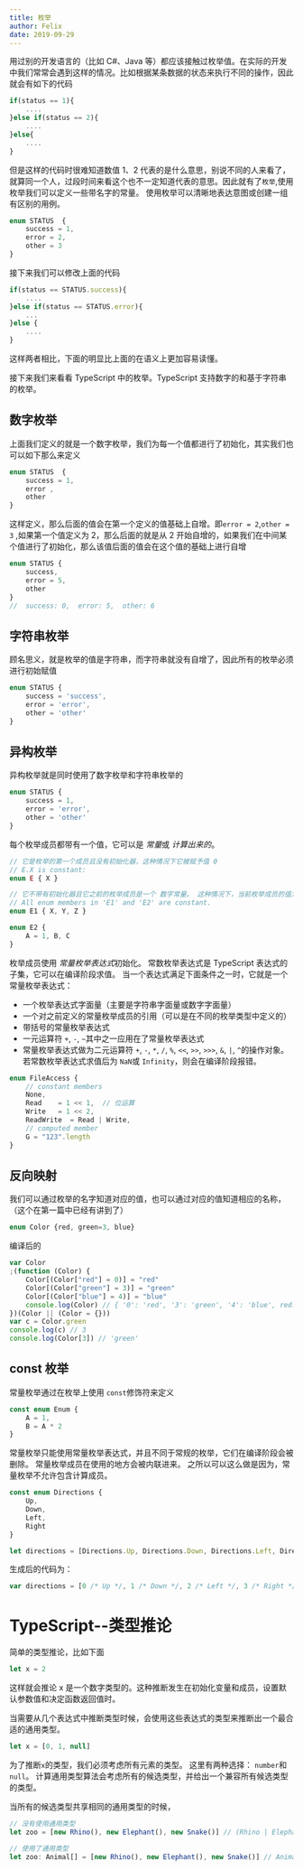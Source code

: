 ```yaml
---
title: 枚举
author: Felix
date: 2019-09-29
---
```


用过别的开发语言的（比如 C#、Java 等）都应该接触过枚举值。在实际的开发中我们常常会遇到这样的情况。比如根据某条数据的状态来执行不同的操作，因此就会有如下的代码

```js
if(status == 1){
    ....
}else if(status == 2){
    ....
}else{
    ....
}
```

但是这样的代码时很难知道数值 1、2 代表的是什么意思，别说不同的人来看了，就算同一个人，过段时间来看这个也不一定知道代表的意思。因此就有了`枚举`,使用枚举我们可以定义一些带名字的常量。 使用枚举可以清晰地表达意图或创建一组有区别的用例。

```js
enum STATUS  {
    success = 1,
    error = 2,
    other = 3
}
```

接下来我们可以修改上面的代码

```js
if(status == STATUS.success){
    ....
}else if(status == STATUS.error){
    ...
}else {
    ....
}
```

这样两者相比，下面的明显比上面的在语义上更加容易读懂。

接下来我们来看看 TypeScript 中的枚举。TypeScript 支持数字的和基于字符串的枚举。

## 数字枚举

上面我们定义的就是一个数字枚举，我们为每一个值都进行了初始化，其实我们也可以如下那么来定义

```js
enum STATUS  {
    success = 1,
    error ,
    other
}
```

这样定义，那么后面的值会在第一个定义的值基础上自增。即`error = 2`,`other = 3` ,如果第一个值定义为 2，那么后面的就是从 2 开始自增的，如果我们在中间某个值进行了初始化，那么该值后面的值会在这个值的基础上进行自增

```js
enum STATUS {
    success,
    error = 5,
    other
}
//  success: 0,  error: 5,  other: 6
```

## 字符串枚举

顾名思义，就是枚举的值是字符串，而字符串就没有自增了，因此所有的枚举必须进行初始赋值

```js
enum STATUS {
    success = 'success',
    error = 'error',
    other = 'other'
}
```

## 异构枚举

异构枚举就是同时使用了数字枚举和字符串枚举的

```js
enum STATUS {
    success = 1,
    error = 'error',
    other = 'other'
}
```

每个枚举成员都带有一个值，它可以是 *常量*或 _计算出来的_。

```js
// 它是枚举的第一个成员且没有初始化器，这种情况下它被赋予值 0
// E.X is constant:
enum E { X }

// 它不带有初始化器且它之前的枚举成员是一个 数字常量。 这种情况下，当前枚举成员的值为它上一个枚举成员的值加1
// All enum members in 'E1' and 'E2' are constant.
enum E1 { X, Y, Z }

enum E2 {
    A = 1, B, C
}
```

枚举成员使用 *常量枚举表达式*初始化。 常数枚举表达式是 TypeScript 表达式的子集，它可以在编译阶段求值。 当一个表达式满足下面条件之一时，它就是一个常量枚举表达式：

-   一个枚举表达式字面量（主要是字符串字面量或数字字面量）
-   一个对之前定义的常量枚举成员的引用（可以是在不同的枚举类型中定义的）
-   带括号的常量枚举表达式
-   一元运算符 `+`, `-`, `~`其中之一应用在了常量枚举表达式
-   常量枚举表达式做为二元运算符 `+`, `-`, `*`, `/`, `%`, `<<`, `>>`, `>>>`, `&`, `|`, `^`的操作对象。 若常数枚举表达式求值后为 `NaN`或 `Infinity`，则会在编译阶段报错。

```js
enum FileAccess {
    // constant members
    None,
    Read    = 1 << 1,  // 位运算
    Write   = 1 << 2,
    ReadWrite  = Read | Write,
    // computed member
    G = "123".length
}
```

## 反向映射

我们可以通过枚举的名字知道对应的值，也可以通过对应的值知道相应的名称，（这个在第一篇中已经有讲到了）

```js
enum Color {red, green=3, blue}
```

编译后的

```js
var Color
;(function (Color) {
    Color[(Color["red"] = 0)] = "red"
    Color[(Color["green"] = 3)] = "green"
    Color[(Color["blue"] = 4)] = "blue"
    console.log(Color) // { '0': 'red', '3': 'green', '4': 'blue', red: 0, green: 3, blue: 4 }
})(Color || (Color = {}))
var c = Color.green
console.log(c) // 3
console.log(Color[3]) // 'green'
```

## const 枚举

常量枚举通过在枚举上使用 `const`修饰符来定义

```js
const enum Enum {
    A = 1,
    B = A * 2
}
```

常量枚举只能使用常量枚举表达式，并且不同于常规的枚举，它们在编译阶段会被删除。 常量枚举成员在使用的地方会被内联进来。 之所以可以这么做是因为，常量枚举不允许包含计算成员。

```js
const enum Directions {
    Up,
    Down,
    Left,
    Right
}

let directions = [Directions.Up, Directions.Down, Directions.Left, Directions.Right]
```

生成后的代码为：

```js
var directions = [0 /* Up */, 1 /* Down */, 2 /* Left */, 3 /* Right */]
```

# TypeScript--类型推论

简单的类型推论，比如下面

```js
let x = 2
```

这样就会推论 x 是一个数字类型的。这种推断发生在初始化变量和成员，设置默认参数值和决定函数返回值时。

当需要从几个表达式中推断类型时候，会使用这些表达式的类型来推断出一个最合适的通用类型。

```js
let x = [0, 1, null]
```

为了推断`x`的类型，我们必须考虑所有元素的类型。 这里有两种选择： `number`和`null`。 计算通用类型算法会考虑所有的候选类型，并给出一个兼容所有候选类型的类型。

当所有的候选类型共享相同的通用类型的时候，

```js
// 没有使用通用类型
let zoo = [new Rhino(), new Elephant(), new Snake()] // (Rhino | Elephant | Snake)[]

// 使用了通用类型
let zoo: Animal[] = [new Rhino(), new Elephant(), new Snake()] // Animal[]
```
